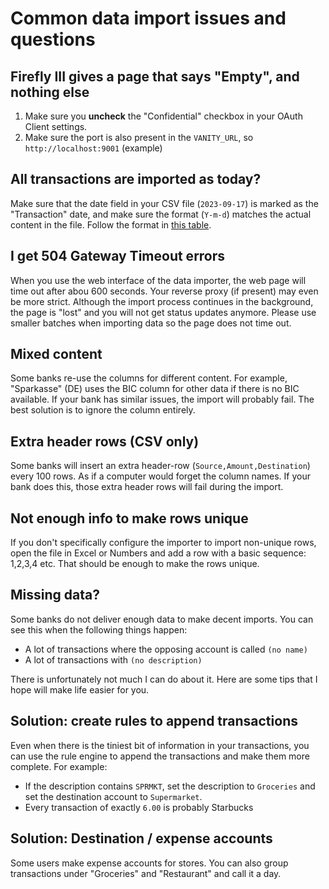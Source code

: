 # Common data import issues and questions

## Firefly III gives a page that says "Empty", and nothing else

1. Make sure you **uncheck** the "Confidential" checkbox in your OAuth Client settings.
2. Make sure the port is also present in the `VANITY_URL`, so `http://localhost:9001` (example)

## All transactions are imported as today?

Make sure that the date field in your CSV file (`2023-09-17`) is marked as the "Transaction" date, and make sure the format (`Y-m-d`) matches the actual content in the file. Follow the format in [this table](https://www.php.net/manual/en/datetime.format.php).

## I get 504 Gateway Timeout errors

When you use the web interface of the data importer, the web page will time out after abou 600 seconds. Your reverse proxy (if present) may even be more strict. Although the import process continues in the background, the page is "lost" and you will not get status updates anymore. Please use smaller batches when importing data so the page does not time out.

## Mixed content

Some banks re-use the columns for different content. For example, "Sparkasse" (DE) uses the BIC column for other data if there is no BIC available. If your bank has similar issues, the import will probably fail. The best solution is to ignore the column entirely.

## Extra header rows (CSV only)

Some banks will insert an extra header-row (`Source,Amount,Destination`) every 100 rows. As if a computer would forget the column names. If your bank does this, those extra header rows will fail during the import.

## Not enough info to make rows unique

If you don't specifically configure the importer to import non-unique rows, open the file in Excel or Numbers and add a row with a basic sequence: 1,2,3,4 etc. That should be enough to make the rows unique.

## Missing data?

Some banks do not deliver enough data to make decent imports. You can see this when the following things happen:

- A lot of transactions where the opposing account is called `(no name)`
- A lot of transactions with `(no description)`

There is unfortunately not much I can do about it. Here are some tips that I hope will make life easier for you.

## Solution: create rules to append transactions

Even when there is the tiniest bit of information in your transactions, you can use the rule engine to append the transactions
and make them more complete. For example:

- If the description contains `SPRMKT`, set the description to `Groceries` and set the destination account to `Supermarket`.
- Every transaction of exactly `6.00` is probably Starbucks

## Solution: Destination / expense accounts

Some users make expense accounts for stores. You can also group transactions under "Groceries" and "Restaurant" and call it a day.
